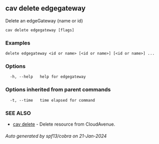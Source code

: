## cav delete edgegateway

Delete an edgeGateway (name or id)

```
cav delete edgegateway [flags]
```

### Examples

```
delete edgegateway <id or name> [<id or name>] [<id or name>] ...
```

### Options

```
  -h, --help   help for edgegateway
```

### Options inherited from parent commands

```
  -t, --time   time elapsed for command
```

### SEE ALSO

* [cav delete](cav_delete.md)	 - Delete resource from CloudAvenue.

###### Auto generated by spf13/cobra on 21-Jan-2024
